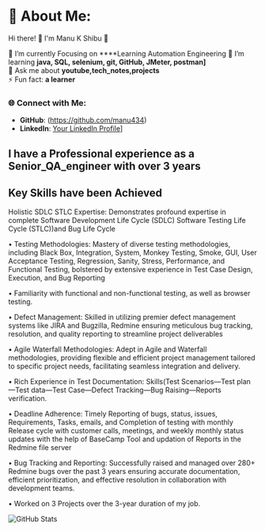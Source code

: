 # 💫 About Me:
Hi there! 👋 I'm Manu K Shibu 🌟

🔭 I’m currently Focusing on ****Learning Automation Engineering 
🌱 I’m learning **java, SQL, selenium, git, GitHub, JMeter, postman]**  
💬 Ask me about **youtube,tech_notes,projects**  
⚡ Fun fact: **a learner**

### 🌐 Connect with Me:
- **GitHub**: (https://github.com/manu434)
- **LinkedIn**: [Your LinkedIn Profile](https://www.linkedin.com/in/manukshibu/)]

## I have a Professional experience as a Senior_QA_engineer with over 3 years
## Key Skills have been Achieved

 Holistic SDLC STLC Expertise: Demonstrates profound expertise in complete Software Development Life
Cycle (SDLC) Software Testing Life Cycle (STLC))and Bug Life Cycle

• Testing Methodologies: Mastery of diverse testing methodologies, including Black Box, Integration, System, Monkey Testing, Smoke, GUI, User Acceptance Testing, Regression, Sanity, Stress, Performance, and Functional Testing, bolstered by extensive experience in Test Case Design, Execution, and Bug Reporting

• Familiarity with functional and non-functional testing, as well as browser testing.

• Defect Management: Skilled in utilizing premier defect management systems like JIRA and Bugzilla, Redmine ensuring meticulous bug tracking, resolution, and quality reporting to streamline project deliverables

• Agile Waterfall Methodologies: Adept in Agile and Waterfall methodologies, providing flexible and efficient project management tailored to specific project needs, facilitating seamless integration and delivery.

• Rich Experience in Test Documentation: Skills(Test Scenarios—Test plan—Test data—Test Case—Defect Tracking—Bug Raising—Reports verification.

• Deadline Adherence: Timely Reporting of bugs, status, issues, Requirements, Tasks, emails, and Completion of testing with monthly Release cycle with customer calls, meetings, and weekly monthly status updates with the help of BaseCamp Tool and updation of Reports in the Redmine file server

• Bug Tracking and Reporting: Successfully raised and managed over 280+ Redmine bugs over the past 3 years ensuring accurate documentation, efficient prioritization, and effective resolution in collaboration with development teams.

• Worked on 3 Projects over the 3-year duration of my job.

![GitHub Stats](https://github-readme-stats.vercel.app/api?username=manu123&show_icons=true&theme=radical)
